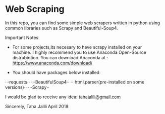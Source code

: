 # Web Scraping
In this repo, you can find some simple web scrapers written in python using common libraries such as Scrapy and Beautiful-Soup4.


Important Notes:

+ For some projects,its necesary to have scrapy installed on your machine.
I highly recommend you to use Anaconda Open-Source distrubiotion.
You can download Anaconda at : https://www.anaconda.com/download/

+ You should have packages below installed:

⋅⋅⋅requests⋅⋅
⋅⋅⋅BeautifulSoup4⋅⋅
⋅⋅⋅html.parser(pre-installed on some versions)⋅⋅
⋅⋅⋅Scrapy⋅⋅

I would be glad to receive any idea: tahajalili@gmail.com

Sincerely, Taha Jalili
April 2018
